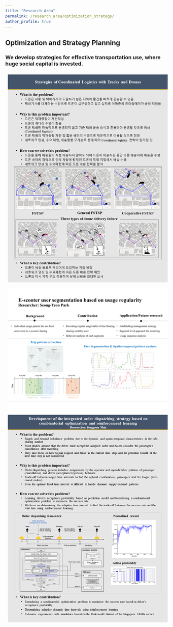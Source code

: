 ```yaml
---
title: "Research Area"
permalink: /research_area/optimization_strategy/
author_profile: true
---
```


## Optimization and Strategy Planning
### We develop strategies for effective transportation use, where huge social capital is invested.

<div style="text-align:left"><img src="/assets/images/research/한상욱/슬라이드1.PNG" style="margin: 8px 8px 8px 8px;"/></div>

<div style="text-align:left"><img src="/assets/images/research/박성연/슬라이드1.PNG" style="margin: 8px 8px 8px 8px;"/></div>

<div style="text-align:left"><img src="/assets/images/research/신용근/슬라이드1.PNG" style="margin: 8px 8px 8px 8px;"/></div>